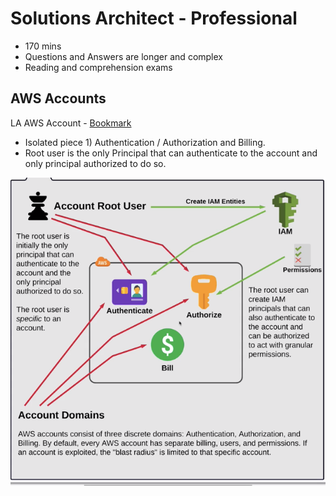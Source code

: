 # Solutions Architect - Professional

* 170 mins
* Questions and Answers are longer and complex
* Reading and comprehension exams

## AWS Accounts

LA AWS Account - [Bookmark](https://linuxacademy.com/cp/courses/lesson/course/2851/lesson/1/module/245)

* Isolated piece 1) Authentication / Authorization and Billing.
* Root user is the only Principal that can authenticate to the account and only principal authorized to do so. 

![](images/accounts_diagram.png "AWS account Authentication /Authorization and Billing")
